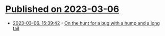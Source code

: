 # [Published on 2023-03-06](index.md)

* [2023-03-06, 15:39:42](https://lobste.rs/s/j487tp/on_hunt_for_bug_with_hump_long_tail) - [On the hunt for a bug with a hump and a long tail](https://cohost.org/mononcqc/post/1128460-on-the-hunt-for-a-bu)
